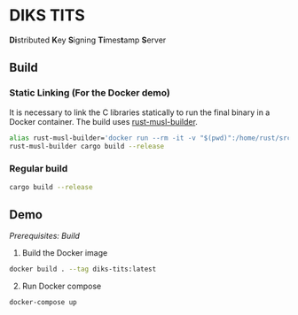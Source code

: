 # DIKS TITS 

**Di**stributed **K**ey **S**igning **Ti**mes**t**amp **S**erver

## Build

### Static Linking (For the Docker demo)

It is necessary to link the C libraries statically to run the final binary in a Docker container.
The build uses [rust-musl-builder](https://github.com/emk/rust-musl-builder).

```bash
alias rust-musl-builder='docker run --rm -it -v "$(pwd)":/home/rust/src ekidd/rust-musl-builder'
rust-musl-builder cargo build --release
```
### Regular build
```bash
cargo build --release
```

## Demo

*Prerequisites: Build*

1. Build the Docker image
```bash
docker build . --tag diks-tits:latest
```
2. Run Docker compose
```bash
docker-compose up
```